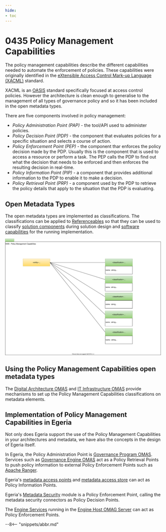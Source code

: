 ```yaml
---
hide:
- toc
---
```


<!-- SPDX-License-Identifier: CC-BY-4.0 -->
<!-- Copyright Contributors to the ODPi Egeria project. -->

# 0435 Policy Management Capabilities

The policy management capabilities describe the different capabilities needed to automate
the enforcement of policies.  These capabilities were originally identified in the 
[eXtensible Access Control Mark-up Language (XACML)](https://en.wikipedia.org/wiki/XACML) standard.

XACML is an [OASIS](https://www.oasis-open.org/) standard specifically focused at access control policies.
However the architecture is clean enough to generalise to the management of all types of governance policy 
and so it has been included in the open metadata types.

There are five components involved in policy management:
- *Policy Administration Point (PAP)* - the tool/API used to administer policies.
- *Policy Decision Point (PDP)* - the component that evaluates policies for a specific situation and selects a
  course of action.
- *Policy Enforcement Point (PEP)* - the component thar enforces the policy decision made by the PDP.
  Usually this is the component that is used to access a resource or perform a task. 
  The PEP calls the PDP to find out what the decision that needs to be enforced and then
  enforces the resulting decision in real-time.
- *Policy Information Point (PIP)* - a component that provides additional information to the PDP
  to enable it to make a decision.
- *Policy Retrieval Point (PRP)* - a component used by the PDP to retrieve the policy details that apply to the
  situation that the PDP is evaluating. 

## Open Metadata Types

The open metadata types are implemented as classifications.  The classifications can be applied to
[Referenceables](/egeria-docs/types/0/0010-Base-Model) so that they can be used to classify
[solution components](/egeria-docs/types/7/0730-Solution-Components) during solution design and
[software capabilities](/egeria-docs/types/0/0042-Software-Capabilities) for the running implementation.


![UML](0435-Policy-Management-Capabilities.svg)


## Using the Policy Management Capabilities open metadata types

The [Digital Architecture OMAS](/egeria-docs/services/omas/digital-architecture/overview)
and [IT Infrastructure OMAS](/egeria-docs/services/omas/it-infrastructure/overview)
provide mechanisms to set up the Policy Management Capabilities classifications on metadata elements.

## Implementation of Policy Management Capabilities in Egeria

Not only does Egeria support the use of the Policy Management Capabilities in your architectures and
metadata, we have also the concepts in the design of Egeria itself.

In Egeria, the Policy Administration Point is
[Governance Program OMAS](/egeria-docs/services/omas/governance-program/overview).
Services such as 
[Governance Engine OMAS](/egeria-docs/services/omas/governance-engine/overview)
act as a Policy Retrieval Points to push policy information to external Policy Enforcement Points such as
[Apache Ranger](http://ranger.apache.org/).

Egeria's [metadata access points](/egeria-docs/concepts/metadata-access-point)
and [metadata access store](/egeria-docs/concepts/metadata-access-store)
can act as Policy Information Points.

Egeria's
[Metadata Security](/egeria-docs/features/metadata-security/overview)
module is a Policy Enforcement Point, calling the metadata security connectors as Policy Decision Points.

The [Engine Services](/egeria-docs/services/omes)
running in the [Engine Host OMAG Server](/egeria-docs/concepts/engine-host)
can act as Policy Enforcement Points. 

--8<-- "snippets/abbr.md"